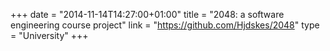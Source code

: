 +++
date = "2014-11-14T14:27:00+01:00"
title = "2048: a software engineering course project"
link = "https://github.com/Hjdskes/2048"
type = "University"
+++
